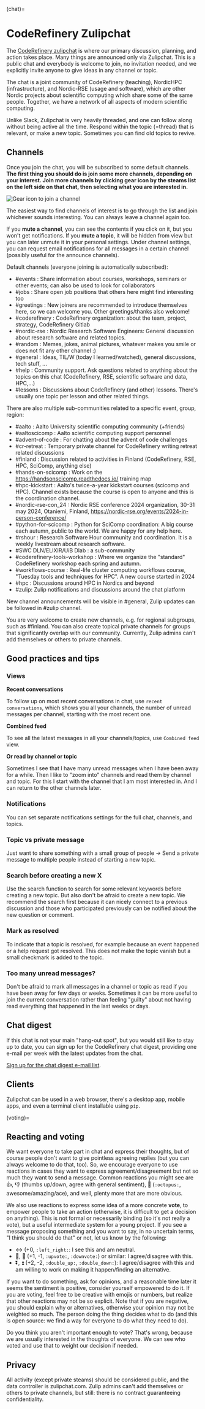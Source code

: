 
(chat)=
# CodeRefinery Zulipchat

The [CodeRefinery zulipchat](https://coderefinery.zulipchat.com) is
where our primary discussion, planning, and action takes place.  Many
things are announced only via Zulipchat.  This is a public chat and
everybody is welcome to join, no invitation needed, and we explicitly
invite anyone to give ideas in any channel or topic.

The chat is a joint community of CodeRefinery (teaching), NordicHPC
(infrastructure), and Nordic-RSE (usage and software), which are other
Nordic projects about scientific computing which share some of the
same people. Together, we have a network of all aspects of modern
scientific computing.

Unlike Slack, Zulipchat is very heavily threaded, and one can follow along without being active all the time.  Respond within the
topic (=thread) that is relevant, or make a new topic.  Sometimes you
can find old topics to revive.


## Channels

Once you join the chat, you will be subscribed to some default
channels.  **The first thing you
should do is join some more channels, depending on your interest.  Join
more channels by clicking gear icon by the steams list on the left side
on that chat, then selecting what you are interested in.**

![Gear icon to join a channel](img/chat--join-stream.png)

The easiest way to find channels of interest is to go through the list and join whichever sounds interesting. You can always leave a channel again too.

If you **mute a channel**, you can see the contents if you click on it,
but you won't get notifications.  If you **mute a topic**, it will be
hidden from view but you can later unmute it in your personal
settings.  Under channel settings, you can request email notifications
for all messages in a certain channel (possibly useful for the announce channels).

Default channels (everyone joining is automatically subscribed):

- #events : Share information about courses, workshops, seminars or other events; can also be used to look for collaborators
- #jobs : Share open job positions that others here might find interesting too
- #greetings : New joiners are recommended to introduce themselves here, so we can welcome you. Other greetings/thanks also welcome!
- #coderefinery : CodeRefinery organization: about the team, project, strategy, CodeRefinery Gitlab
- #nordic-rse : Nordic Research Software Engineers: General discussion about research software and related topics.
- #random : Memes, jokes, animal pictures, whatever makes you smile or does not fit any other channel :)
- #general : Ideas, TIL/W (today I learned/watched), general discussions, tech stuff, ...
- #help : Community support. Ask questions related to anything about the topics on this chat (CodeRefinery, RSE, scientific software and data, HPC,...)
- #lessons :  Discussions about CodeRefinery (and other) lessons. There's usually one topic per lesson and other related things.

There are also multiple sub-communities related to a specific event, group, region:

- #aalto : Aalto University scientific computing community (+friends)
- #aaltoscicomp : Aalto scientific computing support personnel
- #advent-of-code : For chatting about the advent of code challenges
- #cr-retreat : Temporary private channel for CodeRefinery writing retreat related discussions
- #finland : Discussion related to activities in Finland (CodeRefinery, RSE, HPC, SciComp, anything else)
- #hands-on-scicomp : Work on the https://handsonscicomp.readthedocs.io/ training map
- #hpc-kickstart : Aalto's twice-a-year kickstart courses (scicomp and HPC). Channel exists because the course is open to anyone and this is the coordination channel.
- #nordic-rse-con_24 : Nordic RSE conference 2024 organization, 30-31 may 2024, Otaniemi, Finland, https://nordic-rse.org/events/2024-in-person-conference/
- #python-for-scicomp : Python for SciComp coordination: A big course each autumn, public to the world. We are happy for any help here.
- #rshour : Research Software Hour community and coordination. It is a weekly livestream about research software.
- #SWC DLN/ELIXIR/UiB Dlab : a sub-community
- #coderefinery-tools-workshop : Where we organize the "standard" CodeRefinery workshop each spring and autumn.
- #workflows-course : Real-life cluster computing workflows course, "Tuesday tools and techniques for HPC". A new course started in 2024
- #hpc : Discussions around HPC in Nordics and beyond
- #zulip: Zulip notifications and discussions around the chat platform

New channel announcements will be visible in #general, Zulip updates can be followed in #zulip channel.

You are very welcome to create new channels, e.g. for regional subgroups, such as #finland.
You can also create topical private channels for groups that significantly
overlap with our community.  Currently, Zulip admins can't add
themselves or others to private channels.


## Good practices and tips

### Views

**Recent conversations**

To follow up on most recent conversations in chat, use `recent conversations`, which shows you all your channels, the number of unread messages per channel, starting with the most recent one.

**Combined feed**

To see all the latest messages in all your channels/topics, use `Combined feed` view.

**Or read by channel or topic**

Sometimes I see that I have many unread messages when I have been away for a while. Then I like
to "zoom into" channels and read them by channel and topic. For this I start with the channel
that I am most interested in. And I can return to the other channels later.


### Notifications

You can set separate notifications settings for the full chat, channels, and topics.


### Topic vs private message

Just want to share something with a small group of people -> Send a private message to multiple people instead of starting a new topic.


### Search before creating a new X

Use the search function to search for some relevant keywords before creating a new topic. But also don't be afraid to create a new topic.
We recommend the search first because it can nicely connect to a previous discussion and those who participated previously can be notified about
the new question or comment.


### Mark as resolved

To indicate that a topic is resolved, for example because an event happened or a help request got resolved. This does not make the topic vanish but a small checkmark is added to the topic.


### Too many unread messages?

Don't be afraid to mark all messages in a channel or topic as read if you have been away for few days or weeks.
Sometimes it can be more useful to join the current conversation rather than feeling "guilty" about not having read
everything that happened in the last weeks or days.


## Chat digest

If this chat is not your main "hang-out spot", but you would still like to stay up to date, you can sign up for the CodeRefinery chat digest, providing one e-mail per week with the latest updates from the chat.

[Sign up for the chat digest e-mail list](https://postit.csc.fi/sympa/subscribe/coderefinery-team).


## Clients

Zulipchat can be used in a web browser, there's a desktop app, mobile
apps, and even a terminal client installable using ``pip``.



(voting)=

## Reacting and voting

We want everyone to take part in chat and express their thoughts, but
of course people don't want to give pointless agreeing replies (but
you can always welcome to do that, too).  So, we encourage everyone to use reactions in cases they want to express agreement/disagreement but not so much they want to send a message.  Common reactions you might see are 👍, 👎 (thumbs up/down, agree with general sentiment), 🐙 (`:octopus:`, awesome/amazing/ace), and well, plenty more that are more obvious.

We also use reactions to express some idea of a more concrete
**vote**, to empower people to take an action (otherwise, it is
difficult to get a decision on anything).  This is not formal or
necessarily binding (so it's not really a vote), but a useful
intermediate system for a young project.  If you see a message
proposing something and you want to say, in no uncertain terms, "I
think you should do that" or not, let us know by the following:

* ↔️ (+0, `:left_right:`: I see this and am neutral.
* 🔼, 🔽 (+1, -1, `:upvote:`, `:downvote:`) or similar: I
   agree/disagree with this.
* ⏬, ⏫ (+2, -2, `:double_up:`, `:double_down:`): I agree/disagree
   with this and am willing to work on making it happen/finding an
   alternative.

If you want to do something, ask for opinions, and a reasonable time
later it seems the sentiment is positive, consider yourself empowered
to do it.  If you are voting, feel free to be creative with emojis or
numbers, but realize that other reactions may not be so explicit.  Note that if you are negative, you should explain why or alternatives, otherwise your opinion may not be weighted so much.  The person doing the thing decides what to do (and this is open source: we find a way for everyone to do what they need to do).

Do you think you aren't important enough to vote?  That's wrong,
because we are usually interested in the thoughts of everyone.  We
can see who voted and use that to weight our decision if needed.



## Privacy

All activity (except private steams) should be considered public, and
the data controller is zulipchat.com.  Zulip admins can't add
themselves or others to private channels, but still: there is no
contract guaranteeing confidentiality.
